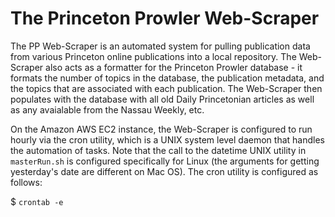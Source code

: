 # The Princeton Prowler Web-Scraper

The PP Web-Scraper is an automated system for pulling publication data from
various Princeton online publications into a local repository. The Web-Scraper
also acts as a formatter for the Princeton Prowler database - it formats the
number of topics in the database, the publication metadata, and the topics that
are associated with each publication. The Web-Scraper then populates with the
database with all old Daily Princetonian articles as well as any avaialable from
the Nassau Weekly, etc.

On the Amazon AWS EC2 instance, the Web-Scraper is configured to run hourly via
the cron utility, which is a UNIX system level daemon that handles the
automation of tasks. Note that the call to the datetime UNIX utility in
`masterRun.sh` is configured specifically for Linux (the arguments for getting
yesterday's date are different on Mac OS). The cron utility is configured as
follows:

$ `crontab -e`
